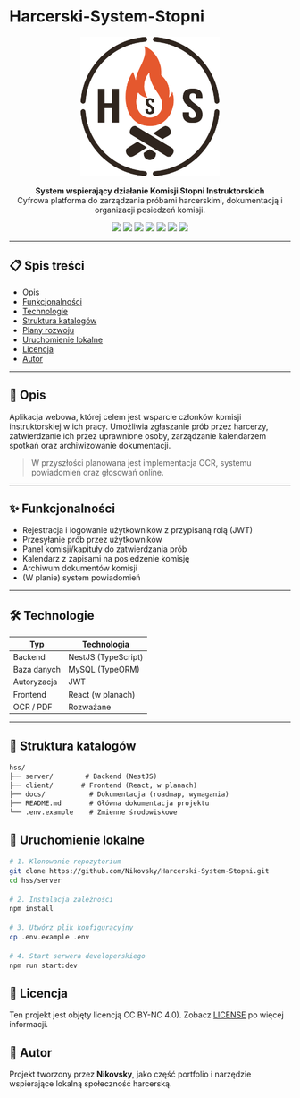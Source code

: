 # Harcerski-System-Stopni
<p align="center">
  <img src="./docs/assets/Logo.png" alt="Logo HSS" width="250"/>
</p>

<p align="center"><b>System wspierający działanie Komisji Stopni Instruktorskich</b><br />
Cyfrowa platforma do zarządzania próbami harcerskimi, dokumentacją i organizacji posiedzeń komisji.</p>

<p align="center">
  <img src="https://img.shields.io/badge/NestJS-%E2%9D%A4-red?logo=nestjs&logoColor=white"/>
  <img src="https://img.shields.io/badge/React-18.2.0-61DAFB?logo=react&logoColor=white"/>
  <img src="https://img.shields.io/badge/Database-MySQL-blue?logo=mysql&logoColor=white"/>
  <img src="https://img.shields.io/badge/TypeScript-3178C6?logo=typescript&logoColor=white"/>
  <img src="https://img.shields.io/badge/Auth-JWT-orange?logo=jsonwebtokens&logoColor=white"/>
  <img src="https://img.shields.io/badge/Status-WIP-yellow"/>
  <img src="https://img.shields.io/badge/License-CC%20BY--NC--Custom-blue.svg"/>
</p>

---

## 📋 Spis treści

- [Opis](#opis)
- [Funkcjonalności](#funkcjonalności)
- [Technologie](#technologie)
- [Struktura katalogów](#struktura-katalogów)
- [Plany rozwoju](#plany-rozwoju)
- [Uruchomienie lokalne](#uruchomienie-lokalne)
- [Licencja](#licencja)
- [Autor](#autor)

---

## 📖 Opis

Aplikacja webowa, której celem jest wsparcie członków komisji instruktorskiej w ich pracy. Umożliwia zgłaszanie prób przez harcerzy, zatwierdzanie ich przez uprawnione osoby, zarządzanie kalendarzem spotkań oraz archiwizowanie dokumentacji.

> W przyszłości planowana jest implementacja OCR, systemu powiadomień oraz głosowań online.

---

## ✨ Funkcjonalności

- Rejestracja i logowanie użytkowników z przypisaną rolą (JWT)
- Przesyłanie prób przez użytkowników
- Panel komisji/kapituły do zatwierdzania prób
- Kalendarz z zapisami na posiedzenie komisję
- Archiwum dokumentów komisji
- (W planie) system powiadomień

---

## 🛠 Technologie

| Typ              | Technologia      |
|------------------|------------------|
| Backend          | NestJS (TypeScript) |
| Baza danych      | MySQL (TypeORM)  |
| Autoryzacja      | JWT              |
| Frontend         | React (w planach) |
| OCR / PDF        | Rozważane        |

---

## 📁 Struktura katalogów

```
hss/
├── server/        # Backend (NestJS)
├── client/       # Frontend (React, w planach)
├── docs/           # Dokumentacja (roadmap, wymagania)
├── README.md       # Główna dokumentacja projektu
└── .env.example    # Zmienne środowiskowe
```

## 🚀 Uruchomienie lokalne

```bash
# 1. Klonowanie repozytorium
git clone https://github.com/Nikovsky/Harcerski-System-Stopni.git
cd hss/server

# 2. Instalacja zależności
npm install

# 3. Utwórz plik konfiguracyjny
cp .env.example .env

# 4. Start serwera developerskiego
npm run start:dev
```

## 📄 Licencja
Ten projekt jest objęty licencją CC BY-NC 4.0). Zobacz [LICENSE](/License.md) po więcej informacji.

## 👤 Autor
Projekt tworzony przez **Nikovsky**, jako część portfolio i narzędzie wspierające lokalną społeczność harcerską.